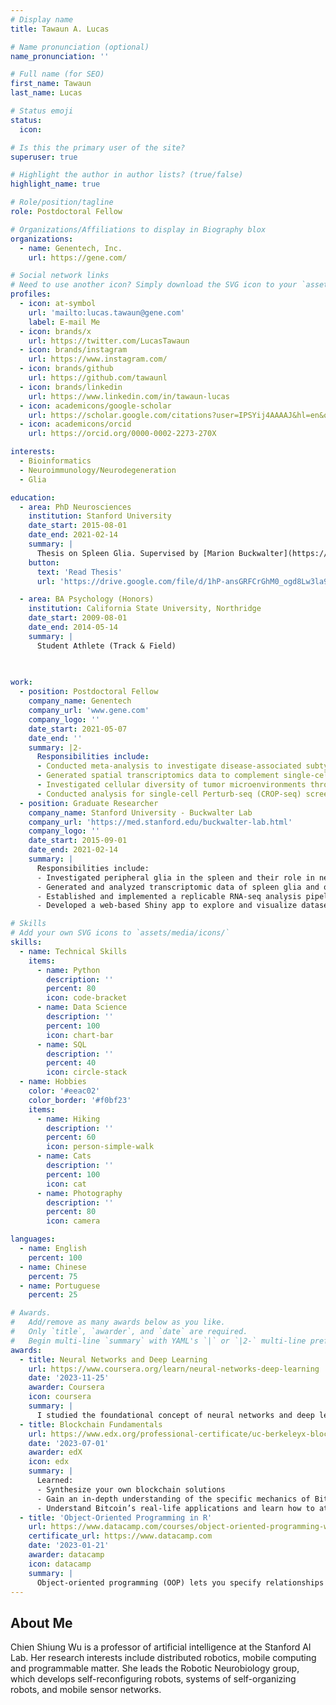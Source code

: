 ```yaml
---
# Display name
title: Tawaun A. Lucas

# Name pronunciation (optional)
name_pronunciation: ''

# Full name (for SEO)
first_name: Tawaun
last_name: Lucas

# Status emoji
status:
  icon: 

# Is this the primary user of the site?
superuser: true

# Highlight the author in author lists? (true/false)
highlight_name: true

# Role/position/tagline
role: Postdoctoral Fellow

# Organizations/Affiliations to display in Biography blox
organizations:
  - name: Genentech, Inc.
    url: https://gene.com/

# Social network links
# Need to use another icon? Simply download the SVG icon to your `assets/media/icons/` folder.
profiles:
  - icon: at-symbol
    url: 'mailto:lucas.tawaun@gene.com'
    label: E-mail Me
  - icon: brands/x
    url: https://twitter.com/LucasTawaun
  - icon: brands/instagram
    url: https://www.instagram.com/
  - icon: brands/github
    url: https://github.com/tawaunl
  - icon: brands/linkedin
    url: https://www.linkedin.com/in/tawaun-lucas
  - icon: academicons/google-scholar
    url: https://scholar.google.com/citations?user=IPSYij4AAAAJ&hl=en&oi=ao
  - icon: academicons/orcid
    url: https://orcid.org/0000-0002-2273-270X

interests:
  - Bioinformatics
  - Neuroimmunology/Neurodegeneration
  - Glia

education:
  - area: PhD Neurosciences
    institution: Stanford University
    date_start: 2015-08-01
    date_end: 2021-02-14
    summary: |
      Thesis on Spleen Glia. Supervised by [Marion Buckwalter](https://med.stanford.edu/buckwalter-lab.html). Culminated in 4 publications and presentations in 5 international conferences.
    button:
      text: 'Read Thesis'
      url: 'https://drive.google.com/file/d/1hP-ansGRFCrGhM0_ogd8Lw3la95dpAOc/view?usp=sharing'

  - area: BA Psychology (Honors)
    institution: California State University, Northridge
    date_start: 2009-08-01
    date_end: 2014-05-14
    summary: |
      Student Athlete (Track & Field)
      
      

work:
  - position: Postdoctoral Fellow
    company_name: Genentech
    company_url: 'www.gene.com'
    company_logo: ''
    date_start: 2021-05-07
    date_end: ''
    summary: |2-
      Responsibilities include:
      - Conducted meta-analysis to investigate disease-associated subtypes of astrocytes using single-cell and spatial transcriptional data
      - Generated spatial transcriptomics data to complement single-cell omics analysis
      - Investigated cellular diversity of tumor microenvironments through gene expression and chromatin accessibility changes in lung
      - Conducted analysis for single-cell Perturb-seq (CROP-seq) screen in mouse BMDMs
  - position: Graduate Researcher
    company_name: Stanford University - Buckwalter Lab
    company_url: 'https://med.stanford.edu/buckwalter-lab.html'
    company_logo: ''
    date_start: 2015-09-01
    date_end: 2021-02-14
    summary: |
      Responsibilities include:
      - Investigated peripheral glia in the spleen and their role in neuroimmune communication
      - Generated and analyzed transcriptomic data of spleen glia and other glial types
      - Established and implemented a replicable RNA-seq analysis pipeline for the lab
      - Developed a web-based Shiny app to explore and visualize datasets produced in the lab

# Skills
# Add your own SVG icons to `assets/media/icons/`
skills:
  - name: Technical Skills
    items:
      - name: Python
        description: ''
        percent: 80
        icon: code-bracket
      - name: Data Science
        description: ''
        percent: 100
        icon: chart-bar
      - name: SQL
        description: ''
        percent: 40
        icon: circle-stack
  - name: Hobbies
    color: '#eeac02'
    color_border: '#f0bf23'
    items:
      - name: Hiking
        description: ''
        percent: 60
        icon: person-simple-walk
      - name: Cats
        description: ''
        percent: 100
        icon: cat
      - name: Photography
        description: ''
        percent: 80
        icon: camera

languages:
  - name: English
    percent: 100
  - name: Chinese
    percent: 75
  - name: Portuguese
    percent: 25

# Awards.
#   Add/remove as many awards below as you like.
#   Only `title`, `awarder`, and `date` are required.
#   Begin multi-line `summary` with YAML's `|` or `|2-` multi-line prefix and indent 2 spaces below.
awards:
  - title: Neural Networks and Deep Learning
    url: https://www.coursera.org/learn/neural-networks-deep-learning
    date: '2023-11-25'
    awarder: Coursera
    icon: coursera
    summary: |
      I studied the foundational concept of neural networks and deep learning. By the end, I was familiar with the significant technological trends driving the rise of deep learning; build, train, and apply fully connected deep neural networks; implement efficient (vectorized) neural networks; identify key parameters in a neural network’s architecture; and apply deep learning to your own applications.
  - title: Blockchain Fundamentals
    url: https://www.edx.org/professional-certificate/uc-berkeleyx-blockchain-fundamentals
    date: '2023-07-01'
    awarder: edX
    icon: edx
    summary: |
      Learned:
      - Synthesize your own blockchain solutions
      - Gain an in-depth understanding of the specific mechanics of Bitcoin
      - Understand Bitcoin’s real-life applications and learn how to attack and destroy Bitcoin, Ethereum, smart contracts and Dapps, and alternatives to Bitcoin’s Proof-of-Work consensus algorithm
  - title: 'Object-Oriented Programming in R'
    url: https://www.datacamp.com/courses/object-oriented-programming-with-s3-and-r6-in-r
    certificate_url: https://www.datacamp.com
    date: '2023-01-21'
    awarder: datacamp
    icon: datacamp
    summary: |
      Object-oriented programming (OOP) lets you specify relationships between functions and the objects that they can act on, helping you manage complexity in your code. This is an intermediate level course, providing an introduction to OOP, using the S3 and R6 systems. S3 is a great day-to-day R programming tool that simplifies some of the functions that you write. R6 is especially useful for industry-specific analyses, working with web APIs, and building GUIs.
---
```


## About Me

Chien Shiung Wu is a professor of artificial intelligence at the Stanford AI Lab. Her research interests include distributed robotics, mobile computing and programmable matter. She leads the Robotic Neurobiology group, which develops self-reconfiguring robots, systems of self-organizing robots, and mobile sensor networks.
